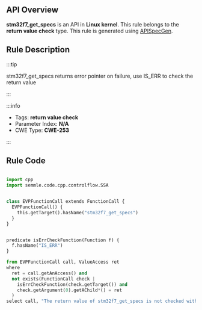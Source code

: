 ---
---


## API Overview
**stm32f7_get_specs** is an API in **Linux kernel**. This rule belongs to the **return value check** type. This rule is generated using [APISpecGen](../../tools/APISpecGen).
## Rule Description

:::tip

stm32f7_get_specs returns error pointer on failure, use IS_ERR to check the return value

:::

:::info

- Tags: **return value check**
- Parameter Index: **N/A**
- CWE Type: **CWE-253**

:::

## Rule Code
```python

import cpp
import semmle.code.cpp.controlflow.SSA


class EVPFunctionCall extends FunctionCall {
  EVPFunctionCall() {
    this.getTarget().hasName("stm32f7_get_specs")
  }
}


predicate isErrCheckFunction(Function f) {
  f.hasName("IS_ERR") 
}

from EVPFunctionCall call, ValueAccess ret
where
  ret = call.getAnAccess() and
  not exists(FunctionCall check |
    isErrCheckFunction(check.getTarget()) and
    check.getArgument(0).getAChild*() = ret
  )
select call, "The return value of stm32f7_get_specs is not checked with IS_ERR."
    
```